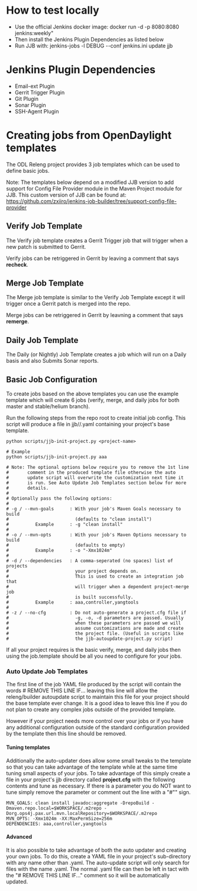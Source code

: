 # How to test locally
* Use the official Jenkins docker image:
    docker run -d -p 8080:8080 jenkins:weekly"
* Then install the Jenkins Plugin Dependencies as listed below
* Run JJB with:
    jenkins-jobs -l DEBUG --conf jenkins.ini update jjb

# Jenkins Plugin Dependencies
* Email-ext Plugin
* Gerrit Trigger Plugin
* Git Plugin
* Sonar Plugin
* SSH-Agent Plugin

# Creating jobs from OpenDaylight templates

The ODL Releng project provides 3 job templates which can be used to
define basic jobs.

Note: The templates below depend on a modified JJB version to add
      support for Config File Provider module in the Maven Project
      module for JJB. This custom version of JJB can be found at:
      https://github.com/zxiiro/jenkins-job-builder/tree/support-config-file-provider

## Verify Job Template

The Verify job template creates a Gerrit Trigger job that will trigger
when a new patch is submitted to Gerrit.

Verify jobs can be retriggered in Gerrit by leaving a comment that says
**recheck**.

## Merge Job Template

The Merge job template is similar to the Verify Job Template except it
will trigger once a Gerrit patch is merged into the repo.

Merge jobs can be retriggered in Gerrit by leavning a comment that says
**remerge**.

## Daily Job Template

The Daily (or Nightly) Job Template creates a job which will run on a
Daily basis and also Submits Sonar reports.


## Basic Job Configuration

To create jobs based on the above templates you can use the example
template which will create 6 jobs (verify, merge, and daily jobs for both
master and stable/helium branch).

Run the following steps from the repo root to create initial job config.
This script will produce a file in jjb/<project>/<project>.yaml
containing your project's base template.

    python scripts/jjb-init-project.py <project-name>

    # Example
    python scripts/jjb-init-project.py aaa

    # Note: The optional options below require you to remove the 1st line
    #       comment in the produced template file otherwise the auto
    #       update script will overwrite the customization next time it
    #       is run. See Auto Update Job Templates section below for more
    #       details.
    #
    # Optionally pass the following options:
    #
    # -g / --mvn-goals      : With your job's Maven Goals necessary to build
    #                         (defaults to "clean install")
    #          Example      : -g "clean install"
    #
    # -o / --mvn-opts       : With your job's Maven Options necessary to build
    #                         (defaults to empty)
    #          Example      : -o "-Xmx1024m"
    #
    # -d / --dependencies   : A comma-seperated (no spaces) list of projects
    #                         your project depends on.
    #                         This is used to create an integration job that
    #                         will trigger when a dependent project-merge job
    #                         is built successfully.
    #          Example      : aaa,controller,yangtools
    #
    # -z / --no-cfg         : Do not auto-generate a project.cfg file if
    #                         -g, -o, -d parameters are passed. Usually
    #                         when these parameters are passed we will
    #                         assume customizations are made and create
    #                         the project file. (Useful in scripts like
    #                         the jjb-autoupdate-project.py script)

If all your project requires is the basic verify, merge, and
daily jobs then using the job.template should be all you need to
configure for your jobs.

### Auto Update Job Templates

The first line of the job YAML file produced by the script will contain
the words # REMOVE THIS LINE IF... leaving this line will allow the
releng/builder autoupdate script to maintain this file for your project
should the base template ever change. It is a good idea to leave this
line if you do not plan to create any complex jobs outside of the
provided template.

However if your project needs more control over your jobs or if you have
any additional configuration outside of the standard configuration
provided by the template then this line should be removed.

#### Tuning templates

Additionally the auto-updater does allow some small tweaks to the template
so that you can take advantage of the template while at the same time
tuning small aspects of your jobs. To take advantage of this simply create
a file in your project's jjb directory called **project.cfg** with the
following contents and tune as necessary. If there is a parameter you do
NOT want to tune simply remove the parameter or comment out the line with a
"#"" sign.

    MVN_GOALS: clean install javadoc:aggregate -DrepoBuild -Dmaven.repo.local=$WORKSPACE/.m2repo -Dorg.ops4j.pax.url.mvn.localRepository=$WORKSPACE/.m2repo
    MVN_OPTS: -Xmx1024m -XX:MaxPermSize=256m
    DEPENDENCIES: aaa,controller,yangtools

#### Advanced

It is also possible to take advantage of both the auto updater and creating
your own jobs. To do this, create a YAML file in your project's sub-directory
with any name other than <project>.yaml. The auto-update script will only
search for files with the name <project>.yaml. The normal <project>.yaml
file can then be left in tact with the "# REMOVE THIS LINE IF..." comment so
it will be automatically updated.
